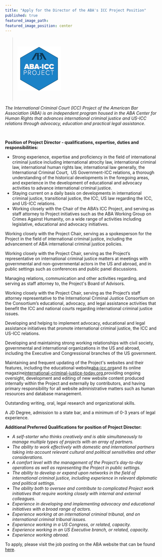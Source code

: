 ```yaml
---
title: "Apply for the Director of the ABA's ICC Project Position"
published: true
featured_image_path:
featured_image_position: center
---
```



> &nbsp;
>
> ![](/uploads/versions/siteicon---x----144-144x---.png)
>
> &nbsp;

*The International Criminal Court (ICC) Project of the American Bar Association (ABA) is an independent program housed in the ABA Center for Human Rights that advances international criminal justice and US-ICC relations through advocacy, education and practical legal assistance.*

&nbsp;

**Position of Project Director - qualifications, expertise, duties and responsibilities:**

* Strong experience, expertise and proficiency in the field of international criminal justice including international atrocity law, international criminal law, international human rights law, international law generally, the International Criminal Court,&nbsp; US Government-ICC relations, a thorough understanding of the historical developments in the foregoing areas, and experience in the development of educational and advocacy activities to advance international criminal justice.
* Staying current on a daily basis on developments in international criminal justice, transitional justice, the ICC, US law regarding the ICC, and US-ICC relations.
* Working closely with the Chair of the ABA’s ICC Project, and serving as staff attorney to Project initiatives such as the ABA Working Group on Crimes Against Humanity, on a wide range of activities including legislative, educational and advocacy initiatives.


Working closely with the Project Chair, serving as a spokesperson for the Project in the field of international criminal justice, including the advancement of ABA international criminal justice policies.

Working closely with the Project Chair, serving as the Project’s representative on international criminal justice matters at meetings with governmental and non-governmental actors in the US and abroad, and in public settings such as conferences and public panel discussions.

Managing relations, communication and other activities regarding, and serving as staff attorney to, the Project's Board of Advisors.

Working closely with the Project Chair, serving as the Project’s staff attorney representative to the International Criminal Justice Consortium on the Consortium’s educational, advocacy, and legal assistance activities that benefit the ICC and national courts regarding international criminal justice issues.

Developing and helping to implement advocacy, educational and legal assistance initiatives that promote international criminal justice, the ICC and US-ICC relations.

Developing and maintaining strong working relationships with civil society, governmental and international organizations in the US and abroad, including the Executive and Congressional branches of the US government.

Maintaining and frequent updating of the Project's websites and their features, including the educational website[aba-icc.org](http://secure-web.cisco.com/1yrZnDSQBU1OWibqWmhfvhCGRa42sT74aeBi3cx53E5m3vxcKMRdaXPsurcPVsZQdEqWXE0lHPCEEED26F2xfqbsqJTr9krjouMjuQLE7J1Y99SaSSgBKOVBuW5G0g5qNoKFsvVl-ubcJAzbZug4Vk_v-frX9Eb0DkfQWVFo3T8p-z2aZi24o8BkHVBMbJqWmbJhVx6rc8MojawEUC9g614xpApoHVtK5yerUnoGldEte3VFRDJ5JlvgQi0b1w2N9AyK9B8qHKFqPCnrNFjlgDg/http%3A%2F%2Faba-icc.org)and its online magazine[international-criminal-justice-today.org](http://secure-web.cisco.com/1Xl9G5duDf4X9o3l4I9YkC4lsWxlxdbPY25LgAKLUEu3B8uOSahntXmAV-cATAPhEnYoOO8HzkhqcS9wQ9bUfMbKKeErxBqBoReon1By8zTg9ViaiAIg0J7dav2G71xkVhsdXkhGYM9L5z1em1uak3i7vrIaJqW9saK135lbUcfJzDSiGd1tbDpS_kPHKzn_GAiQUe4nzWPPFkX4tfLuf4r0dbyTftb9hW3crT5f1MxEbeuRXYObC57KNjdodU9GvrM81XDfrWAki44ChZE6hcQ/http%3A%2F%2Finternational-criminal-justice-today.org),providing ongoing oversight, development and editing of new website content produced internally within the Project and externally by contributors, and having primary responsibility for all website administrative matters such as human resources and database management.

Outstanding writing, oral, legal research and organizational skills.

A JD Degree, admission to a state bar, and a minimum of 0-3 years of legal experience.

**Additional Preferred Qualifications for position of Project Director:**

* *A self-starter who thinks creatively and is able simultaneously to manage multiple types of projects with an array of partners.*
* *The ability to work effectively with domestic and international partners taking into account relevant cultural and political sensitivities and other considerations.*
* *A comfort level with the management of the Project’s day-to-day operations as well as representing the Project in public settings.&nbsp;*
* *The ability to develop or expand upon networks in the field of international criminal justice, including experience in relevant diplomatic and political settings.*
* *The ability both to oversee and contribute to complicated Project work initiatives that require working closely with internal and external colleagues.&nbsp;*
* *Experience in developing and implementing advocacy and educational initiatives with a broad range of actors.*
* *Experience working at an international criminal tribunal, and on international criminal tribunal issues.*
* *Experience working in a US Congress, or related, capacity.*
* *Experience working in an US Executive branch, or related, capacity.*
* *Experience working abroad.*


To apply, please visit the job posting on the ABA website that can be found [here](https://www5.recruitingcenter.net/Clients/abanet/PublicJobs/controller.cfm?jbaction=JobProfile&amp;Job_Id=11762).&nbsp;